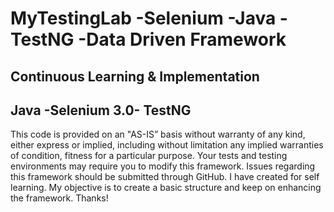 # MyTestingLab -Selenium -Java - TestNG -Data Driven Framework
Continuous Learning &amp; Implementation 
------------------------------------------------------------------------------------------------------
Java -Selenium 3.0- TestNG
------------------------------------------------------------------------------------------------------
This code is provided on an "AS-IS” basis without warranty of any kind, either express or implied, 
including without limitation any implied warranties of condition, fitness for a particular purpose. Your tests and testing environments may require you to modify this framework. Issues regarding this framework
should be submitted through GitHub.
I have created for self learning. 
My objective is to create a basic structure and keep on enhancing the framework. Thanks!
